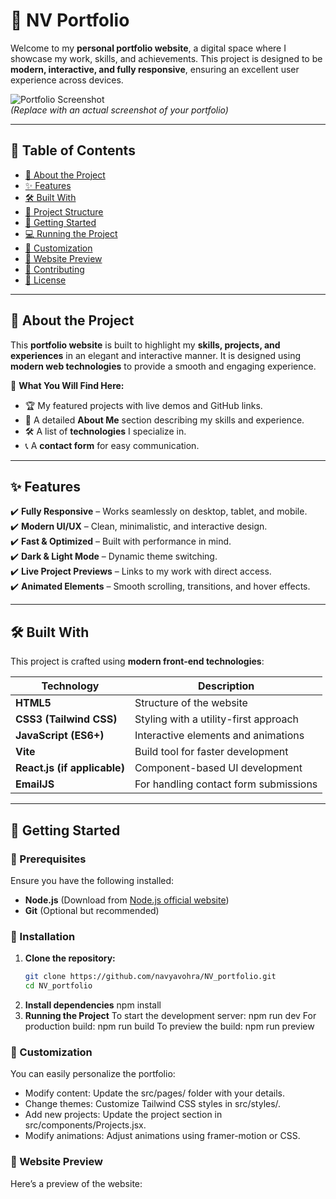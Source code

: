 # 🚀 NV Portfolio

Welcome to my **personal portfolio website**, a digital space where I showcase my work, skills, and achievements. This project is designed to be **modern, interactive, and fully responsive**, ensuring an excellent user experience across devices.

![Portfolio Screenshot](https://via.placeholder.com/1000x500?text=NV+Portfolio+Preview)  
*(Replace with an actual screenshot of your portfolio)*

---

## 📌 Table of Contents

- [🌟 About the Project](#-about-the-project)
- [✨ Features](#-features)
- [🛠️ Built With](#-built-with)
- [📂 Project Structure](#-project-structure)
- [🚀 Getting Started](#-getting-started)
- [💻 Running the Project](#-running-the-project)
- [🔧 Customization](#-customization)
- [📸 Website Preview](#-website-preview)
- [🤝 Contributing](#-contributing)
- [📜 License](#-license)

---

## 🌟 About the Project

This **portfolio website** is built to highlight my **skills, projects, and experiences** in an elegant and interactive manner. It is designed using **modern web technologies** to provide a smooth and engaging experience.

🎯 **What You Will Find Here:**
- 🏆 My featured projects with live demos and GitHub links.
- 📜 A detailed **About Me** section describing my skills and experience.
- 🛠️ A list of **technologies** I specialize in.
- 📞 A **contact form** for easy communication.

---

## ✨ Features

✔️ **Fully Responsive** – Works seamlessly on desktop, tablet, and mobile.  
✔️ **Modern UI/UX** – Clean, minimalistic, and interactive design.  
✔️ **Fast & Optimized** – Built with performance in mind.  
✔️ **Dark & Light Mode** – Dynamic theme switching.  
✔️ **Live Project Previews** – Links to my work with direct access.  
✔️ **Animated Elements** – Smooth scrolling, transitions, and hover effects.  

---

## 🛠️ Built With

This project is crafted using **modern front-end technologies**:

| Technology | Description |
|------------|------------|
| **HTML5** | Structure of the website |
| **CSS3 (Tailwind CSS)** | Styling with a utility-first approach |
| **JavaScript (ES6+)** | Interactive elements and animations |
| **Vite** | Build tool for faster development |
| **React.js (if applicable)** | Component-based UI development |
| **EmailJS** | For handling contact form submissions |

---

## 🚀 Getting Started

### 🔹 Prerequisites
Ensure you have the following installed:
- **Node.js** (Download from [Node.js official website](https://nodejs.org/))
- **Git** (Optional but recommended)

### 🔹 Installation

1. **Clone the repository:**
   ```bash
   git clone https://github.com/navyavohra/NV_portfolio.git
   cd NV_portfolio
2. **Install dependencies**
   npm install
4. **Running the Project**
   To start the development server: npm run dev
   For production build: npm run build
   To preview the build: npm run preview
   
### 🔧 Customization
You can easily personalize the portfolio:
- Modify content: Update the src/pages/ folder with your details.
- Change themes: Customize Tailwind CSS styles in src/styles/.
- Add new projects: Update the project section in src/components/Projects.jsx.
- Modify animations: Adjust animations using framer-motion or CSS.

### 📸 Website Preview
Here’s a preview of the website:



  
